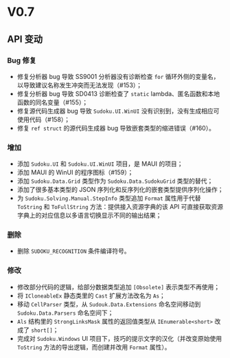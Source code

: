 ﻿# V0.7
## API 变动

### Bug 修复

* 修复分析器 bug 导致 SS9001 分析器没有诊断检查 `for` 循环外侧的变量名，以导致建议名称发生冲突而无法发现（#153）；
* 修复分析器 bug 导致 SD0413 诊断检查了 `static` lambda、匿名函数和本地函数的同名变量（#155）；
* 修复源代码生成器 bug 导致 `Sudoku.UI.WinUI` 没有识别到，没有生成相应可使用代码（#158）；
* 修复 `ref struct` 的源代码生成器 bug 导致嵌套类型的缩进错误（#160）。

### 增加

* 添加 `Sudoku.UI` 和 `Sudoku.UI.WinUI` 项目，是 MAUI 的项目；
* 添加 MAUI 的 WinUI 的程序图标（#159）；
* 添加 `Sudoku.Data.Grid` 类型作为 `Sudoku.Data.SudokuGrid` 类型的替代；
* 添加了很多基本类型的 JSON 序列化和反序列化的嵌套类型提供序列化操作；
* 为 `Sudoku.Solving.Manual.StepInfo` 类型追加 `Format` 属性用于代替 `ToString` 和 `ToFullString` 方法：提供接入资源字典的该 API 可直接获取资源字典上的对应信息以多语言切换显示不同的输出结果；

### 删除

* 删除 `SUDOKU_RECOGNITION` 条件编译符号。

### 修改

* 修改部分代码的逻辑，给部分数据类型追加 `[Obsolete]` 表示类型不再使用；
* 将 `ICloneableEx` 静态类里的 `Cast` 扩展方法改名为 `As`；
* 移动 `CellParser` 类型，从 `Sudouk.Data.Extensions` 命名空间移动到 `Sudoku.Data.Parsers` 命名空间下；
* `Als` 结构里的 `StrongLinksMask` 属性的返回值类型从 `IEnumerable<short>` 改成了 `short[]`；
* 完成对 `Sudoku.Windows` UI 项目下，技巧的提示文字的汉化（并改变原始使用 `ToString` 方法的导出逻辑，而创建并改用 `Format` 属性）。
